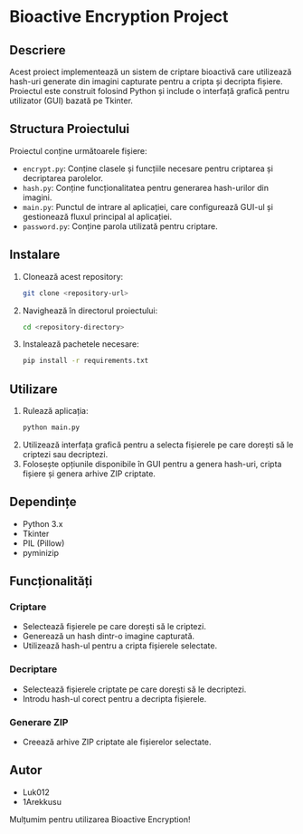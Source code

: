 # Bioactive Encryption Project

## Descriere
Acest proiect implementează un sistem de criptare bioactivă care utilizează hash-uri generate din imagini capturate pentru a cripta și decripta fișiere. Proiectul este construit folosind Python și include o interfață grafică pentru utilizator (GUI) bazată pe Tkinter.

## Structura Proiectului
Proiectul conține următoarele fișiere:
- `encrypt.py`: Conține clasele și funcțiile necesare pentru criptarea și decriptarea parolelor.
- `hash.py`: Conține funcționalitatea pentru generarea hash-urilor din imagini.
- `main.py`: Punctul de intrare al aplicației, care configurează GUI-ul și gestionează fluxul principal al aplicației.
- `password.py`: Conține parola utilizată pentru criptare.

## Instalare
1. Clonează acest repository:
    ```bash
    git clone <repository-url>
    ```
2. Navighează în directorul proiectului:
    ```bash
    cd <repository-directory>
    ```
3. Instalează pachetele necesare:
    ```bash
    pip install -r requirements.txt
    ```

## Utilizare
1. Rulează aplicația:
    ```bash
    python main.py
    ```
2. Utilizează interfața grafică pentru a selecta fișierele pe care dorești să le criptezi sau decriptezi.
3. Folosește opțiunile disponibile în GUI pentru a genera hash-uri, cripta fișiere și genera arhive ZIP criptate.

## Dependințe
- Python 3.x
- Tkinter
- PIL (Pillow)
- pyminizip

## Funcționalități
### Criptare
- Selectează fișierele pe care dorești să le criptezi.
- Generează un hash dintr-o imagine capturată.
- Utilizează hash-ul pentru a cripta fișierele selectate.

### Decriptare
- Selectează fișierele criptate pe care dorești să le decriptezi.
- Introdu hash-ul corect pentru a decripta fișierele.

### Generare ZIP
- Creează arhive ZIP criptate ale fișierelor selectate.

## Autor
- Luk012
- 1Arekkusu

Mulțumim pentru utilizarea Bioactive Encryption!

